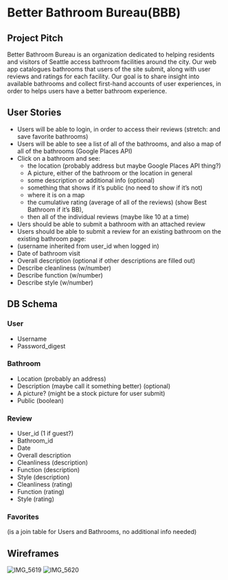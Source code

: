 # Better Bathroom Bureau(BBB)

## Project Pitch

Better Bathroom Bureau is an organization dedicated to helping residents and visitors of Seattle access bathroom facilities around the city. Our web app catalogues bathrooms that users of the site submit, along with user reviews and ratings for each facility. Our goal is to share insight into available bathrooms and collect first-hand accounts of user experiences, in order to helps users have a better bathroom experience.

## User Stories

- Users will be able to login, in order to access their reviews (stretch: and save favorite bathrooms)
- Users will be able to see a list of all of the bathrooms, and also a map of all of the bathrooms (Google Places API)
- Click on a bathroom and see:
  - the location (probably address but maybe Google Places API thing?)
  - A picture, either of the bathroom or the location in general
  - some description or additional info (optional)
  - something that shows if it’s public (no need to show if it’s not)
  - where it is on a map
  - the cumulative rating (average of all of the reviews) (show Best Bathroom if it’s BB),
  - then all of the individual reviews (maybe like 10 at a time)
- Uers should be able to submit a bathroom with an attached review
- Users should be able to submit a review for an existing bathroom on the existing bathroom page:
- (username inherited from user_id when logged in)
- Date of bathroom visit
- Overall description (optional if other descriptions are filled out)
- Describe cleanliness (w/number)
- Describe function (w/number)
- Describe style (w/number)

## DB Schema
### User
- Username
- Password_digest
### Bathroom
- Location (probably an address)
- Description (maybe call it something better) (optional)
- A picture? (might be a stock picture for user submit)
- Public (boolean)
### Review
- User_id (1 if guest?)
- Bathroom_id
- Date
- Overall description
- Cleanliness (description)
- Function (description)
- Style (description)
- Cleanliness (rating)
- Function (rating)
- Style (rating)
### Favorites
(is a join table for Users and Bathrooms, no additional info needed)

## Wireframes
![IMG_5619](https://user-images.githubusercontent.com/109716310/205367081-beea4524-6af9-49d6-9a4b-262cd69b515a.jpg)
![IMG_5620](https://user-images.githubusercontent.com/109716310/205367031-2a636629-d89e-47f4-8146-5b6db2ddf83b.jpg)
